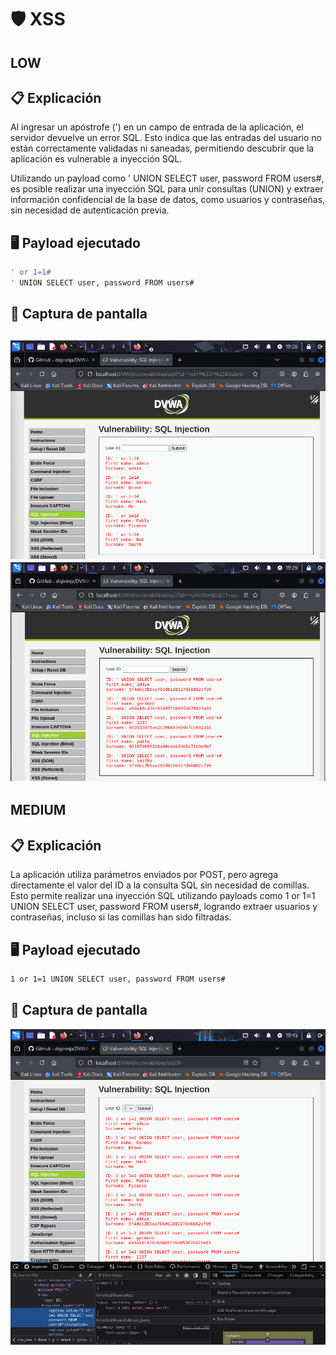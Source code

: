 # 🛡️ XSS

## LOW
## 📋 Explicación
Al ingresar un apóstrofe (') en un campo de entrada de la aplicación, el servidor devuelve un error SQL. Esto indica que las entradas del usuario no están correctamente validadas ni saneadas, permitiendo descubrir que la aplicación es vulnerable a inyección SQL.

Utilizando un payload como ' UNION SELECT user, password FROM users#, es posible realizar una inyección SQL para unir consultas (UNION) y extraer información confidencial de la base de datos, como usuarios y contraseñas, sin necesidad de autenticación previa.

## 🖥️ Payload ejecutado
```bash
' or 1=1#
' UNION SELECT user, password FROM users#
```
## 📸 Captura de pantalla
![a2dismod](https://github.com/PPS10711021/RA3/blob/main/RA3/RA3_2/images/sql1.png)
![a2dismod](https://github.com/PPS10711021/RA3/blob/main/RA3/RA3_2/images/sql2.png)
---

## MEDIUM
## 📋 Explicación
La aplicación utiliza parámetros enviados por POST, pero agrega directamente el valor del ID a la consulta SQL sin necesidad de comillas. Esto permite realizar una inyección SQL utilizando payloads como 1 or 1=1 UNION SELECT user, password FROM users#, logrando extraer usuarios y contraseñas, incluso si las comillas han sido filtradas.

## 🖥️ Payload ejecutado
```bash
1 or 1=1 UNION SELECT user, password FROM users#
```
## 📸 Captura de pantalla
![a2dismod](https://github.com/PPS10711021/RA3/blob/main/RA3/RA3_2/images/sql3.png)
